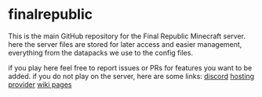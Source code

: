 # finalrepublic
This is the main GitHub repository for the Final Republic Minecraft server. here the server files are stored for later access and easier management, everything from the datapacks we use to the config files.

if you play here feel free to report issues or PRs for features you want to be added.
if you do not play on the server, here are some links:
[discord](https://discord.gg/2PxCfY9jRd) [hosting provider](https://exaroton.com/) [wiki pages](https://discord.com/channels/969376256640569474/1104113680083337237)
